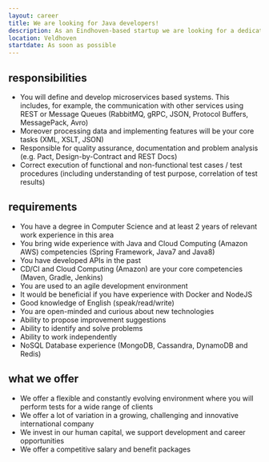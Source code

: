 ```yaml
---
layout: career
title: We are looking for Java developers!
description: As an Eindhoven-based startup we are looking for a dedicated and open-minded Java Developer. Our broad portfolio of software projects in an international work environment offer challenging and dynamic career opportunities. Your expertise and knowledge today, may be obsolete tomorrow. It’s important to keep up and staying curious for new technologies. We encourage you to further develop your skills in a dynamic and Agile environment, where quality and robustness of your deliverables are of key importance. You will be working in a flexible environment with a professional and highly motivated team, taking on responsibility for your contribution within the team. We are always looking for new talent, so check out our profiles and we assure you that a challenging and rewarding job in a dynamic environment is waiting for you. Join the team and apply now!
location: Veldhoven
startdate: As soon as possible
---
```

## responsibilities
- You will define and develop microservices based systems. This includes, for example, the communication with other services using REST or Message Queues (RabbitMQ, gRPC, JSON, Protocol Buffers, MessagePack, Avro)
- Moreover processing data and implementing features will be your core tasks (XML, XSLT, JSON)
- Responsible for quality assurance, documentation and problem analysis (e.g. Pact, Design-by-Contract and REST Docs)
- Correct execution of functional and non-functional test cases / test procedures (including understanding of test purpose, correlation of test results)

## requirements
- You have a degree in Computer Science and at least 2 years of relevant work experience in this area
- You bring wide experience with Java and Cloud Computing (Amazon AWS) competencies (Spring Framework, Java7 and Java8)
- You have developed APIs in the past
- CD/CI and Cloud Computing (Amazon) are your core competencies (Maven, Gradle, Jenkins)
- You are used to an agile development environment
- It would be beneficial if you have experience with Docker and NodeJS
- Good knowledge of English (speak/read/write)
- You are open-minded and curious about new technologies
- Ability to propose improvement suggestions
- Ability to identify and solve problems
- Ability to work independently
- NoSQL Database experience (MongoDB, Cassandra, DynamoDB and Redis)

## what we offer
- We offer a flexible and constantly evolving environment where you will perform tests for a wide range of clients
- We offer a lot of variation in a growing, challenging and innovative international company
- We invest in our human capital, we support development and career opportunities
- We offer a competitive salary and benefit packages
